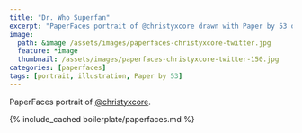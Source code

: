 ```yaml
---
title: "Dr. Who Superfan"
excerpt: "PaperFaces portrait of @christyxcore drawn with Paper by 53 on an iPad."
image: 
  path: &image /assets/images/paperfaces-christyxcore-twitter.jpg 
  feature: *image
  thumbnail: /assets/images/paperfaces-christyxcore-twitter-150.jpg
categories: [paperfaces]
tags: [portrait, illustration, Paper by 53]
---
```


PaperFaces portrait of [@christyxcore](https://twitter.com/christyxcore).

{% include_cached boilerplate/paperfaces.md %}
